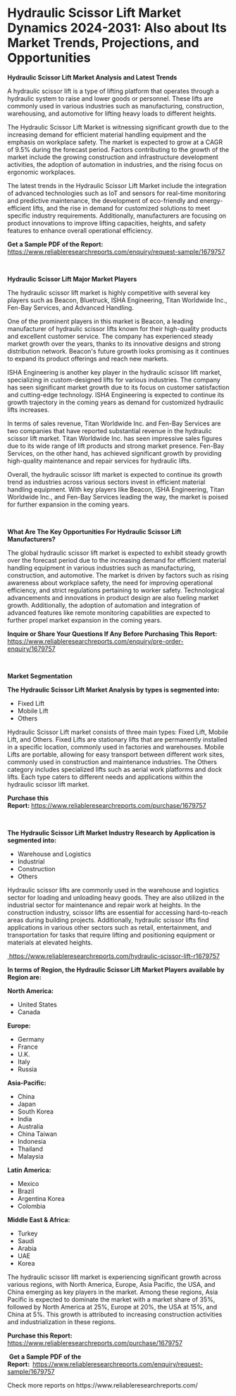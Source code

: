 <p><h1>Hydraulic Scissor Lift Market Dynamics 2024-2031: Also about Its Market Trends, Projections, and Opportunities</h1></p><p><strong>Hydraulic Scissor Lift Market Analysis and Latest Trends</strong></p>
<p><p>A hydraulic scissor lift is a type of lifting platform that operates through a hydraulic system to raise and lower goods or personnel. These lifts are commonly used in various industries such as manufacturing, construction, warehousing, and automotive for lifting heavy loads to different heights.</p><p>The Hydraulic Scissor Lift Market is witnessing significant growth due to the increasing demand for efficient material handling equipment and the emphasis on workplace safety. The market is expected to grow at a CAGR of 9.5% during the forecast period. Factors contributing to the growth of the market include the growing construction and infrastructure development activities, the adoption of automation in industries, and the rising focus on ergonomic workplaces.</p><p>The latest trends in the Hydraulic Scissor Lift Market include the integration of advanced technologies such as IoT and sensors for real-time monitoring and predictive maintenance, the development of eco-friendly and energy-efficient lifts, and the rise in demand for customized solutions to meet specific industry requirements. Additionally, manufacturers are focusing on product innovations to improve lifting capacities, heights, and safety features to enhance overall operational efficiency.</p></p>
<p><strong>Get a Sample PDF of the Report:&nbsp;</strong> <a href="https://www.reliableresearchreports.com/enquiry/request-sample/1679757">https://www.reliableresearchreports.com/enquiry/request-sample/1679757</a></p>
<p>&nbsp;</p>
<p><strong>Hydraulic Scissor Lift Major Market Players</strong></p>
<p><p>The hydraulic scissor lift market is highly competitive with several key players such as Beacon, Bluetruck, ISHA Engineering, Titan Worldwide Inc., Fen-Bay Services, and Advanced Handling.</p><p>One of the prominent players in this market is Beacon, a leading manufacturer of hydraulic scissor lifts known for their high-quality products and excellent customer service. The company has experienced steady market growth over the years, thanks to its innovative designs and strong distribution network. Beacon's future growth looks promising as it continues to expand its product offerings and reach new markets.</p><p>ISHA Engineering is another key player in the hydraulic scissor lift market, specializing in custom-designed lifts for various industries. The company has seen significant market growth due to its focus on customer satisfaction and cutting-edge technology. ISHA Engineering is expected to continue its growth trajectory in the coming years as demand for customized hydraulic lifts increases.</p><p>In terms of sales revenue, Titan Worldwide Inc. and Fen-Bay Services are two companies that have reported substantial revenue in the hydraulic scissor lift market. Titan Worldwide Inc. has seen impressive sales figures due to its wide range of lift products and strong market presence. Fen-Bay Services, on the other hand, has achieved significant growth by providing high-quality maintenance and repair services for hydraulic lifts.</p><p>Overall, the hydraulic scissor lift market is expected to continue its growth trend as industries across various sectors invest in efficient material handling equipment. With key players like Beacon, ISHA Engineering, Titan Worldwide Inc., and Fen-Bay Services leading the way, the market is poised for further expansion in the coming years.</p></p>
<p>&nbsp;</p>
<p><strong>What Are The Key Opportunities For Hydraulic Scissor Lift Manufacturers?</strong></p>
<p><p>The global hydraulic scissor lift market is expected to exhibit steady growth over the forecast period due to the increasing demand for efficient material handling equipment in various industries such as manufacturing, construction, and automotive. The market is driven by factors such as rising awareness about workplace safety, the need for improving operational efficiency, and strict regulations pertaining to worker safety. Technological advancements and innovations in product design are also fueling market growth. Additionally, the adoption of automation and integration of advanced features like remote monitoring capabilities are expected to further propel market expansion in the coming years.</p></p>
<p><strong>Inquire or Share Your Questions If Any Before Purchasing This Report:</strong> <a href="https://www.reliableresearchreports.com/enquiry/pre-order-enquiry/1679757">https://www.reliableresearchreports.com/enquiry/pre-order-enquiry/1679757</a></p>
<p>&nbsp;</p>
<p><strong>Market Segmentation</strong></p>
<p><strong>The Hydraulic Scissor Lift Market Analysis by types is segmented into:</strong></p>
<p><ul><li>Fixed Lift</li><li>Mobile Lift</li><li>Others</li></ul></p>
<p><p>Hydraulic Scissor Lift market consists of three main types: Fixed Lift, Mobile Lift, and Others. Fixed Lifts are stationary lifts that are permanently installed in a specific location, commonly used in factories and warehouses. Mobile Lifts are portable, allowing for easy transport between different work sites, commonly used in construction and maintenance industries. The Others category includes specialized lifts such as aerial work platforms and dock lifts. Each type caters to different needs and applications within the hydraulic scissor lift market.</p></p>
<p><strong>Purchase this Report:&nbsp;</strong><a href="https://www.reliableresearchreports.com/purchase/1679757">https://www.reliableresearchreports.com/purchase/1679757</a></p>
<p>&nbsp;</p>
<p><strong>The Hydraulic Scissor Lift Market Industry Research by Application is segmented into:</strong></p>
<p><ul><li>Warehouse and Logistics</li><li>Industrial</li><li>Construction</li><li>Others</li></ul></p>
<p><p>Hydraulic scissor lifts are commonly used in the warehouse and logistics sector for loading and unloading heavy goods. They are also utilized in the industrial sector for maintenance and repair work at heights. In the construction industry, scissor lifts are essential for accessing hard-to-reach areas during building projects. Additionally, hydraulic scissor lifts find applications in various other sectors such as retail, entertainment, and transportation for tasks that require lifting and positioning equipment or materials at elevated heights.</p></p>
<p><a href="https://www.reliableresearchreports.com/hydraulic-scissor-lift-r1679757">&nbsp;https://www.reliableresearchreports.com/hydraulic-scissor-lift-r1679757</a></p>
<p><strong>In terms of Region, the Hydraulic Scissor Lift Market Players available by Region are:</strong></p>
<p>
    <p> <strong> North America: </strong>
        <ul>
            <li>United States</li>
            <li>Canada</li>
        </ul>
        </p> 
    <p> <strong> Europe: </strong>
        <ul>
            <li>Germany</li>
            <li>France</li>
            <li>U.K.</li>
            <li>Italy</li>
            <li>Russia</li>
        </ul>
        </p> 
    <p> <strong> Asia-Pacific: </strong>
        <ul>
            <li>China</li>
            <li>Japan</li>
            <li>South Korea</li>
            <li>India</li>
            <li>Australia</li>
            <li>China Taiwan</li>
            <li>Indonesia</li>
            <li>Thailand</li>
            <li>Malaysia</li>
        </ul>
        </p> 
    <p> <strong> Latin America: </strong>
        <ul>
            <li>Mexico</li>
            <li>Brazil</li>
            <li>Argentina Korea</li>
            <li>Colombia</li>
        </ul>
        </p> 
    <p> <strong> Middle East & Africa: </strong>
        <ul>
            <li>Turkey</li>
            <li>Saudi</li>
            <li>Arabia</li>
            <li>UAE</li>
            <li>Korea</li>
        </ul>
    </p>
    </p>
<p><p>The hydraulic scissor lift market is experiencing significant growth across various regions, with North America, Europe, Asia Pacific, the USA, and China emerging as key players in the market. Among these regions, Asia Pacific is expected to dominate the market with a market share of 35%, followed by North America at 25%, Europe at 20%, the USA at 15%, and China at 5%. This growth is attributed to increasing construction activities and industrialization in these regions.</p></p>
<p><strong>Purchase this Report: </strong><a href="https://www.reliableresearchreports.com/purchase/1679757">https://www.reliableresearchreports.com/purchase/1679757</a></p>
<p>&nbsp;<strong>Get a Sample PDF of the Report:&nbsp;&nbsp;</strong><a href="https://www.reliableresearchreports.com/enquiry/request-sample/1679757">https://www.reliableresearchreports.com/enquiry/request-sample/1679757</a></p>
<p><strong></strong></p>
<p>Check more reports on https://www.reliableresearchreports.com/</p>